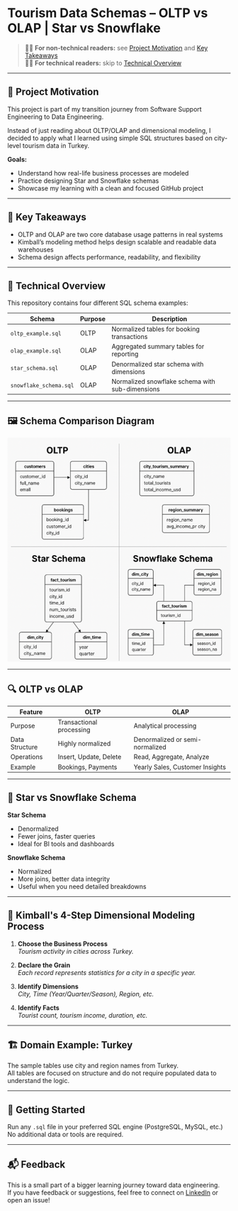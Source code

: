 # Tourism Data Schemas – OLTP vs OLAP | Star vs Snowflake

> 🧑‍💼 **For non-technical readers:** see [Project Motivation](#project-motivation) and [Key Takeaways](#key-takeaways)  
> 🧑‍💻 **For technical readers:** skip to [Technical Overview](#technical-overview)

---

## 📌 Project Motivation

This project is part of my transition journey from Software Support Engineering to Data Engineering.

Instead of just reading about OLTP/OLAP and dimensional modeling, I decided to apply what I learned using simple SQL structures based on city-level tourism data in Turkey.

**Goals:**
- Understand how real-life business processes are modeled
- Practice designing Star and Snowflake schemas
- Showcase my learning with a clean and focused GitHub project

---

## 🎯 Key Takeaways

- OLTP and OLAP are two core database usage patterns in real systems
- Kimball’s modeling method helps design scalable and readable data warehouses
- Schema design affects performance, readability, and flexibility

---

## 🧠 Technical Overview

This repository contains four different SQL schema examples:

| Schema | Purpose | Description |
|--------|---------|-------------|
| `oltp_example.sql` | OLTP | Normalized tables for booking transactions |
| `olap_example.sql` | OLAP | Aggregated summary tables for reporting |
| `star_schema.sql` | OLAP | Denormalized star schema with dimensions |
| `snowflake_schema.sql` | OLAP | Normalized snowflake schema with sub-dimensions |

---

## 🖼 Schema Comparison Diagram

![Schema Diagram](assets/schema_diagrams.png)

---

## 🔍 OLTP vs OLAP

| Feature         | OLTP                                 | OLAP                              |
|-----------------|--------------------------------------|------------------------------------|
| Purpose         | Transactional processing             | Analytical processing              |
| Data Structure  | Highly normalized                    | Denormalized or semi-normalized    |
| Operations      | Insert, Update, Delete               | Read, Aggregate, Analyze           |
| Example         | Bookings, Payments                   | Yearly Sales, Customer Insights    |

---

## 🌟 Star vs Snowflake Schema

**Star Schema**
- Denormalized
- Fewer joins, faster queries
- Ideal for BI tools and dashboards

**Snowflake Schema**
- Normalized
- More joins, better data integrity
- Useful when you need detailed breakdowns

---

## 🧩 Kimball's 4-Step Dimensional Modeling Process

1. **Choose the Business Process**  
   _Tourism activity in cities across Turkey._

2. **Declare the Grain**  
   _Each record represents statistics for a city in a specific year._

3. **Identify Dimensions**  
   _City, Time (Year/Quarter/Season), Region, etc._

4. **Identify Facts**  
   _Tourist count, tourism income, duration, etc._

---

## 🏗 Domain Example: Turkey

The sample tables use city and region names from Turkey.  
All tables are focused on structure and do not require populated data to understand the logic.

---

## 🚀 Getting Started

Run any `.sql` file in your preferred SQL engine (PostgreSQL, MySQL, etc.)  
No additional data or tools are required.

---

## 📬 Feedback

This is a small part of a bigger learning journey toward data engineering.  
If you have feedback or suggestions, feel free to connect on [LinkedIn](https://www.linkedin.com/) or open an issue!
